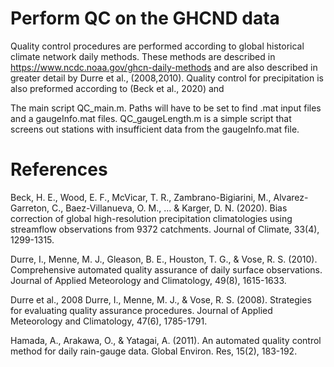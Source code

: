 # Perform QC on the GHCND data
Quality control procedures are performed according to global historical climate network daily methods. These methods are described in https://www.ncdc.noaa.gov/ghcn-daily-methods and are also described in greater detail by Durre et al., (2008,2010). Quality control for precipitation is also preformed according to (Beck et al., 2020) and 

The main script QC_main.m. Paths will have to be set to find .mat input files and a gaugeInfo.mat files. QC_gaugeLength.m is a simple script that screens out stations with insufficient data from the gaugeInfo.mat file. 

# References

Beck, H. E., Wood, E. F., McVicar, T. R., Zambrano-Bigiarini, M., Alvarez-Garreton, C., Baez-Villanueva, O. M., ... & Karger, D. N. (2020). Bias correction of global high-resolution precipitation climatologies using streamflow observations from 9372 catchments. Journal of Climate, 33(4), 1299-1315.

Durre, I., Menne, M. J., Gleason, B. E., Houston, T. G., & Vose, R. S. (2010). Comprehensive automated quality assurance of daily surface observations. Journal of Applied Meteorology and Climatology, 49(8), 1615-1633.

Durre et al., 2008 Durre, I., Menne, M. J., & Vose, R. S. (2008). Strategies for evaluating quality assurance procedures. Journal of Applied Meteorology and Climatology, 47(6), 1785-1791.

Hamada, A., Arakawa, O., & Yatagai, A. (2011). An automated quality control method for daily rain-gauge data. Global Environ. Res, 15(2), 183-192.
	
